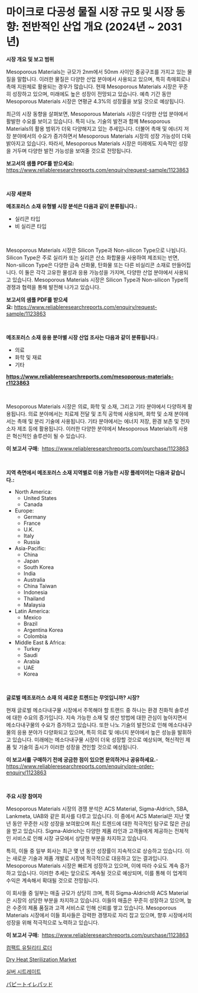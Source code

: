 <p><h1>마이크로 다공성 물질 시장 규모 및 시장 동향: 전반적인 산업 개요 (2024년 ~ 2031년)</h1></p><p><strong>시장 개요 및 보고 범위</strong></p>
<p><p>Mesoporous Materials는 규모가 2nm에서 50nm 사이인 중공구조를 가지고 있는 물질을 말합니다. 이러한 물질은 다양한 산업 분야에서 사용되고 있으며, 특히 촉매회로나 촉매 지원체로 활용되는 경우가 많습니다. 현재 Mesoporous Materials 시장은 꾸준히 성장하고 있으며, 미래에도 높은 성장이 전망되고 있습니다. 예측 기간 동안 Mesoporous Materials 시장은 연평균 4.3%의 성장률을 보일 것으로 예상됩니다.</p><p>최근의 시장 동향을 살펴보면, Mesoporous Materials 시장은 다양한 산업 분야에서 활발한 수요를 보이고 있습니다. 특히 나노 기술의 발전과 함께 Mesoporous Materials의 활용 범위가 더욱 다양해지고 있는 추세입니다. 더불어 촉매 및 에너지 저장 분야에서의 수요가 증가하면서 Mesoporous Materials 시장의 성장 가능성이 더욱 밝아지고 있습니다. 따라서, Mesoporous Materials 시장은 미래에도 지속적인 성장을 거두며 다양한 발전 가능성을 보여줄 것으로 전망됩니다.</p></p>
<p><strong>보고서의 샘플 PDF를 받으세요:</strong> <a href="https://www.reliableresearchreports.com/enquiry/request-sample/1123863">https://www.reliableresearchreports.com/enquiry/request-sample/1123863</a></p>
<p>&nbsp;</p>
<p><strong>시장 세분화</strong></p>
<p><strong>메조포러스 소재 유형별 시장 분석은 다음과 같이 분류됩니다.:</strong></p>
<p><ul><li>실리콘 타입</li><li>비 실리콘 타입</li></ul></p>
<p>&nbsp;</p>
<p><p>Mesoporous Materials 시장은 Silicon Type과 Non-silicon Type으로 나뉩니다. Silicon Type은 주로 실리카 또는 실리콘 산소 화합물을 사용하여 제조되는 반면, Non-silicon Type은 다양한 금속 산화물, 탄화물 또는 다른 비실리콘 소재로 만들어집니다. 이 둘은 각각 고유한 물성과 응용 가능성을 가지며, 다양한 산업 분야에서 사용되고 있습니다. Mesoporous Materials 시장은 Silicon Type과 Non-silicon Type의 경쟁과 협력을 통해 발전해 나가고 있습니다.</p></p>
<p><strong>보고서의 샘플 PDF를 받으세요:</strong>&nbsp;<a href="https://www.reliableresearchreports.com/enquiry/request-sample/1123863">https://www.reliableresearchreports.com/enquiry/request-sample/1123863</a></p>
<p>&nbsp;</p>
<p><strong> 메조포러스 소재 응용 분야별 시장 산업 조사는 다음과 같이 분류됩니다.:</strong></p>
<p><ul><li>의료</li><li>화학 및 재료</li><li>기타</li></ul></p>
<p><strong><a href="https://www.reliableresearchreports.com/mesoporous-materials-r1123863">https://www.reliableresearchreports.com/mesoporous-materials-r1123863</a></strong></p>
<p>&nbsp;</p>
<p><p>Mesoporous Materials 시장은 의료, 화학 및 소재, 그리고 기타 분야에서 다양하게 활용됩니다. 의료 분야에서는 치료제 전달 및 조직 공학에 사용되며, 화학 및 소재 분야에서는 촉매 및 분리 기술에 사용됩니다. 기타 분야에서는 에너지 저장, 환경 보존 및 전자 소자 제조 등에 활용됩니다. 이러한 다양한 분야에서 Mesoporous Materials의 사용은 혁신적인 솔루션이 될 수 있습니다.</p></p>
<p><strong>이 보고서 구매:</strong>&nbsp; <a href="https://www.reliableresearchreports.com/purchase/1123863">https://www.reliableresearchreports.com/purchase/1123863</a></p>
<p>&nbsp;</p>
<p><strong>지역 측면에서 메조포러스 소재 지역별로 이용 가능한 시장 플레이어는 다음과 같습니다.:</strong></p>
<p><ul>
    <li>
        North America:
        <ul>
            <li>United States</li>
            <li>Canada</li>
        </ul>
    </li>
    <li>
        Europe:
        <ul>
            <li>Germany</li>
            <li>France</li>
            <li>U.K.</li>
            <li>Italy</li>
            <li>Russia</li>
        </ul>
    </li>
    <li>
        Asia-Pacific:
        <ul>
            <li>China</li>
            <li>Japan</li>
            <li>South Korea</li>
            <li>India</li>
            <li>Australia</li>
            <li>China Taiwan</li>
            <li>Indonesia</li>
            <li>Thailand</li>
            <li>Malaysia</li>
        </ul>
    </li>
    <li>
        Latin America:
        <ul>
            <li>Mexico</li>
            <li>Brazil</li>
            <li>Argentina Korea</li>
            <li>Colombia</li>
        </ul>
    </li>
    <li>
        Middle East & Africa:
        <ul>
            <li>Turkey</li>
            <li>Saudi</li>
            <li>Arabia</li>
            <li>UAE</li>
            <li>Korea</li>
        </ul>
    </li>
    </ul></p>
<p>&nbsp;</p>
<p><strong>글로벌 메조포러스 소재 의 새로운 트렌드는 무엇입니까? 시장?</strong></p>
<p><p>현재 글로벌 메소다내구물 시장에서 주목해야 할 트랜드 중 하나는 환경 친화적 솔루션에 대한 수요의 증가입니다. 지속 가능한 소재 및 생산 방법에 대한 관심이 높아지면서 메소다내구물의 수요가 증가하고 있습니다. 또한 나노 기술의 발전으로 인해 메소다내구물의 응용 분야가 다양화되고 있으며, 특히 의료 및 에너지 분야에서 높은 성능을 발휘하고 있습니다. 미래에는 메소다내구물 시장이 더욱 성장할 것으로 예상되며, 혁신적인 제품 및 기술의 출시가 이러한 성장을 견인할 것으로 예상됩니다.</p></p>
<p><strong>이 보고서를 구매하기 전에 궁금한 점이 있으면 문의하거나 공유하세요.</strong>- <a href="https://www.reliableresearchreports.com/enquiry/pre-order-enquiry/1123863">https://www.reliableresearchreports.com/enquiry/pre-order-enquiry/1123863</a></p>
<p>&nbsp;</p>
<p><strong>주요 시장 참여자</strong></p>
<p><p>Mesoporous Materials 시장의 경쟁 분석은 ACS Material, Sigma-Aldrich, SBA, Lankmeta, UAB와 같은 회사를 다루고 있습니다. 이 중에서 ACS Material은 지난 몇 년 동안 꾸준한 시장 성장을 보여왔으며 최신 트렌드에 대한 적극적인 탐구로 많은 관심을 받고 있습니다. Sigma-Aldrich는 다양한 제품 라인과 고객들에게 제공하는 전체적인 서비스로 인해 시장 규모에서 상당한 부분을 차지하고 있습니다.  </p><p>특히, 이들 중 일부 회사는 최근 몇 년 동안 성장률이 지속적으로 상승하고 있습니다. 이는 새로운 기술과 제품 개발로 시장에 적극적으로 대응하고 있는 결과입니다. Mesoporous Materials 시장은 빠르게 성장하고 있으며, 이에 따라 수요도 계속 증가하고 있습니다. 이러한 추세는 앞으로도 계속될 것으로 예상되며, 이를 통해 이 업계의 수익은 계속해서 확대될 것으로 전망됩니다.  </p><p>이 회사들 중 일부는 매출 규모가 상당히 크며, 특히 Sigma-Aldrich와 ACS Material은 시장의 상당한 부분을 차지하고 있습니다. 이들의 매출은 꾸준히 성장하고 있으며, 높은 수준의 제품 품질과 고객 서비스로 인해 신뢰를 쌓고 있습니다. Mesoporous Materials 시장에서 이들 회사들은 강력한 경쟁자로 자리 잡고 있으며, 향후 시장에서의 성장을 위해 적극적으로 노력하고 있습니다.</p></p>
<p><strong>이 보고서 구매:</strong>&nbsp;&nbsp;<a href="https://www.reliableresearchreports.com/purchase/1123863">https://www.reliableresearchreports.com/purchase/1123863</a></p>
<p><p><a href="https://medium.com/@wilsoniehn789562023/%EC%BB%B4%ED%8C%A9%ED%8A%B8-%EC%9C%A0%ED%8B%B8%EB%A6%AC%ED%8B%B0-%EB%A1%9C%EB%8D%94-%EC%8B%9C%EC%9E%A5-%EA%B7%9C%EB%AA%A8-%EC%8B%9C%EC%9E%A5-%EC%A0%84%EB%A7%9D-%EB%B0%8F-%EC%8B%9C%EC%9E%A5-%EC%98%88%EC%B8%A1-2024%EB%85%84%EB%B6%80%ED%84%B0-2031%EB%85%84-97352631d436">컴팩트 유틸리티 로더</a></p><p><a href="https://medium.com/@kaceyrath00/dry-heat-sterilization-market-trends-forecast-and-competitive-analysis-to-2031-04b55c4a9614">Dry Heat Sterilization Market</a></p><p><a href="https://medium.com/@johnsonlowe2023_38650/%EC%9D%80-%EA%B5%AC%EB%A6%AC%EB%82%98%ED%8A%B8-%EC%8B%9C%EC%9E%A5%EC%9D%80-%EC%8B%9C%EC%9E%A5-%EC%A0%90%EC%9C%A0%EC%9C%A8-%EC%8B%9C%EC%9E%A5-%EB%8F%99%ED%96%A5-%EB%B0%8F-%EC%8B%9C%EC%9E%A5-%EC%84%B1%EC%9E%A5%EC%97%90-%EB%8C%80%ED%95%9C-%EC%A0%95%EB%B3%B4%EB%A5%BC-%EC%A0%9C%EA%B3%B5%ED%95%A9%EB%8B%88%EB%8B%A4-7b3393264127">실버 시트레이트</a></p><p><a href="https://github.com/mreklxf44233/Market-Research-Report-List-1/blob/main/977254826433.md">パピートイレパッド</a></p></p>